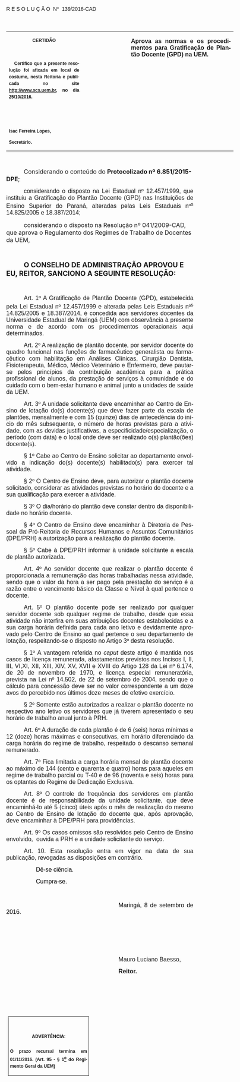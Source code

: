<body lang=PT-BR link=blue vlink=purple style='tab-interval:35.4pt'>

<div class=Section1>

<p class=MsoTitle><span style='font-family:"Arial","sans-serif";mso-bidi-font-family:
"Times New Roman";mso-ansi-language:PT-BR;mso-no-proof:yes'>R E S O L U Ç Ã
O<span style='mso-spacerun:yes'>  </span>N</span><span style='font-family:Symbol;
mso-ascii-font-family:Arial;mso-hansi-font-family:Arial;mso-ansi-language:PT-BR;
mso-char-type:symbol;mso-symbol-font-family:Symbol;mso-no-proof:yes'><span
style='mso-char-type:symbol;mso-symbol-font-family:Symbol'>°</span></span><span
style='font-family:"Arial","sans-serif";mso-bidi-font-family:"Times New Roman";
mso-ansi-language:PT-BR;mso-no-proof:yes'><span style='mso-spacerun:yes'> 
</span>139/2016-CAD<o:p></o:p></span></p>

<p class=BodyText21><span style='font-size:14.0pt;font-family:"Arial","sans-serif";
mso-bidi-font-family:"Times New Roman";mso-no-proof:yes'><o:p>&nbsp;</o:p></span></p>

<table class=MsoNormalTable border=0 cellspacing=0 cellpadding=0 width=612
 style='width:459.0pt;border-collapse:collapse;mso-padding-alt:0cm 5.4pt 0cm 5.4pt'>
 <tr style='mso-yfti-irow:0;mso-yfti-firstrow:yes;mso-yfti-lastrow:yes'>
  <td width=196 valign=top style='width:147.15pt;padding:0cm 5.4pt 0cm 5.4pt'>
  <p class=MsoNormal align=center style='text-align:center;layout-grid-mode:
  char'><b style='mso-bidi-font-weight:normal'><span style='font-size:9.0pt;
  mso-bidi-font-size:10.0pt;font-family:"Arial","sans-serif";mso-bidi-font-family:
  "Times New Roman";mso-no-proof:yes'>CERTIDÃO<o:p></o:p></span></b></p>
  <p class=MsoNormal align=center style='text-align:center;layout-grid-mode:
  char'><b style='mso-bidi-font-weight:normal'><span style='font-size:9.0pt;
  mso-bidi-font-size:10.0pt;font-family:"Arial","sans-serif";mso-bidi-font-family:
  "Times New Roman";mso-no-proof:yes'><o:p>&nbsp;</o:p></span></b></p>
  <p class=MsoNormal style='text-align:justify;line-height:150%'><b
  style='mso-bidi-font-weight:normal'><span style='font-size:9.0pt;line-height:
  150%;font-family:"Arial","sans-serif";mso-bidi-font-family:"Times New Roman";
  mso-no-proof:yes'><span style='mso-spacerun:yes'>   </span>Certifico que a
  presente resolução foi afixada em local de costume, nesta Reitoria e
  publicada no site<span style='color:blue'> </span><a
  href="http://www.scs.uem.br/"><span style='text-decoration:none;text-underline:
  none'>http://www.scs.uem.br</span></a>, no dia</span></b><b style='mso-bidi-font-weight:
  normal'><span style='font-size:9.0pt;mso-bidi-font-size:10.0pt;line-height:
  150%;font-family:"Arial","sans-serif";mso-bidi-font-family:"Times New Roman";
  mso-no-proof:yes'> 25/10/2016.<o:p></o:p></span></b></p>
  <p class=MsoNormal><b style='mso-bidi-font-weight:normal'><span
  style='font-size:9.0pt;mso-bidi-font-size:10.0pt;font-family:"Arial","sans-serif";
  mso-bidi-font-family:"Times New Roman";mso-no-proof:yes'><o:p>&nbsp;</o:p></span></b></p>
  <p class=MsoNormal><b style='mso-bidi-font-weight:normal'><span
  style='font-size:9.0pt;mso-bidi-font-size:10.0pt;font-family:"Arial","sans-serif";
  mso-bidi-font-family:"Times New Roman";mso-no-proof:yes'><o:p>&nbsp;</o:p></span></b></p>
  <p class=MsoNormal><b style='mso-bidi-font-weight:normal'><span
  style='font-size:9.0pt;mso-bidi-font-size:10.0pt;font-family:"Arial","sans-serif";
  mso-bidi-font-family:"Times New Roman";mso-no-proof:yes'>Isac Ferreira Lopes,<o:p></o:p></span></b></p>
  <p class=MsoNormal><b style='mso-bidi-font-weight:normal'><span
  style='font-size:9.0pt;mso-bidi-font-size:10.0pt;font-family:"Arial","sans-serif";
  mso-bidi-font-family:"Times New Roman";mso-no-proof:yes'>Secretário.<o:p></o:p></span></b></p>
  </td>
  <td width=123 valign=top style='width:92.15pt;padding:0cm 5.4pt 0cm 5.4pt'>
  <p class=MsoNormal style='margin-right:-5.4pt'><b><span style='font-size:
  12.0pt;mso-bidi-font-size:10.0pt;font-family:"Arial","sans-serif";mso-bidi-font-family:
  "Times New Roman";mso-no-proof:yes'><o:p>&nbsp;</o:p></span></b></p>
  </td>
  <td width=293 valign=top style='width:219.7pt;padding:0cm 5.4pt 0cm 5.4pt'>
  <p class=MsoNormal style='text-align:justify'><b><span style='font-size:12.0pt;
  font-family:"Arial","sans-serif";mso-no-proof:yes'>Aprova as normas e os
  procedimentos para Gratificação de Plantão Docente (GPD) na UEM.<o:p></o:p></span></b></p>
  </td>
 </tr>
</table>

<p class=BodyText21><span style='font-size:10.0pt;font-family:"Arial","sans-serif";
mso-bidi-font-family:"Times New Roman";mso-no-proof:yes'><o:p>&nbsp;</o:p></span></p>

<p class=MsoBodyTextIndent style='margin-bottom:3.0pt;text-indent:35.45pt'><span
style='font-size:12.0pt'>Considerando o conteúdo do <b style='mso-bidi-font-weight:
normal'>Protocolizado nº 6.851/2015-DPE</b>;<o:p></o:p></span></p>

<p class=MsoNormal style='margin-bottom:3.0pt;text-align:justify;text-indent:
35.45pt'><span style='font-size:12.0pt;font-family:"Arial","sans-serif";
mso-bidi-font-family:"Times New Roman";mso-no-proof:yes'>considerando o
disposto na Lei Estadual nº 12.457/1999, que instituiu a Gratificação do
Plantão Docente (GPD) nas Instituições de Ensino Superior do Paraná, alteradas
pelas Leis Estaduais nº<sup>s</sup> 14.825/2005 e 18.387/2014;<o:p></o:p></span></p>

<p class=MsoBodyTextIndent style='margin-bottom:3.0pt;text-indent:35.45pt'><span
style='font-size:12.0pt'>considerando o disposto na Resolução nº 041/2009-CAD,
que aprova o Regulamento dos Regimes de Trabalho de Docentes da UEM,<o:p></o:p></span></p>

<p class=MsoNormal style='margin-bottom:3.0pt;text-align:justify;text-indent:
35.45pt'><span style='font-size:12.0pt;font-family:"Arial","sans-serif";
mso-bidi-font-family:"Times New Roman";mso-no-proof:yes'><o:p>&nbsp;</o:p></span></p>

<p class=MsoBodyTextIndent style='text-indent:35.45pt'><b style='mso-bidi-font-weight:
normal'><span style='font-size:14.0pt;mso-no-proof:yes'>O CONSELHO DE
ADMINISTRAÇÃO APROVOU E EU, REITOR, SANCIONO A SEGUINTE RESOLUÇÃO:<o:p></o:p></span></b></p>

<p class=MsoNormal style='text-align:justify;text-indent:35.45pt'><span
style='font-size:12.0pt;font-family:"Arial","sans-serif"'><o:p>&nbsp;</o:p></span></p>

<p class=MsoTitle style='margin-bottom:6.0pt;text-align:justify;text-indent:
35.45pt'><span lang=X-NONE style='font-size:12.0pt;font-family:"Arial","sans-serif"'>Art.
1º</span><span lang=X-NONE style='font-size:12.0pt;font-family:"Arial","sans-serif";
font-weight:normal'> A Gratificação de Plantão Docente (GPD), estabelecida pela
Lei Estadual nº 12.457/1999 e alterada pelas Leis Estaduais nº<sup>s</sup>
14.825/2005 e 18.387/2014, </span><span style='font-size:12.0pt;font-family:
"Arial","sans-serif";mso-ansi-language:PT-BR;font-weight:normal'>é</span><span
lang=X-NONE style='font-size:12.0pt;font-family:"Arial","sans-serif";
font-weight:normal'> concedida aos servidores docentes da Universidade Estadual
de Maringá </span><span style='font-size:12.0pt;font-family:"Arial","sans-serif";
mso-ansi-language:PT-BR;font-weight:normal'>(UEM) </span><span lang=X-NONE
style='font-size:12.0pt;font-family:"Arial","sans-serif";font-weight:normal'>com
observância à presente norma e de acordo com os procedimentos operacionais aqui
determinados.<o:p></o:p></span></p>

<p class=MsoTitle style='margin-bottom:6.0pt;text-align:justify;text-indent:
35.45pt'><span lang=X-NONE style='font-size:12.0pt;font-family:"Arial","sans-serif"'>Art.
2º</span><span lang=X-NONE style='font-size:12.0pt;font-family:"Arial","sans-serif";
font-weight:normal'> A realização de </span><span style='font-size:12.0pt;
font-family:"Arial","sans-serif";mso-ansi-language:PT-BR;font-weight:normal'>p</span><span
lang=X-NONE style='font-size:12.0pt;font-family:"Arial","sans-serif";
font-weight:normal'>lantão </span><span style='font-size:12.0pt;font-family:
"Arial","sans-serif";mso-ansi-language:PT-BR;font-weight:normal'>d</span><span
lang=X-NONE style='font-size:12.0pt;font-family:"Arial","sans-serif";
font-weight:normal'>ocente, por servidor docente do quadro funcional nas funções
de </span><span style='font-size:12.0pt;font-family:"Arial","sans-serif";
mso-ansi-language:PT-BR;font-weight:normal'>f</span><span lang=X-NONE
style='font-size:12.0pt;font-family:"Arial","sans-serif";font-weight:normal'>armacêutico</span><span
lang=X-NONE style='font-size:12.0pt;font-family:"Arial","sans-serif";
mso-ansi-language:PT-BR;font-weight:normal'> </span><span style='font-size:
12.0pt;font-family:"Arial","sans-serif";mso-ansi-language:PT-BR;font-weight:
normal'>generalista ou farmacêutico com habilitação em Análises Clínicas</span><span
lang=X-NONE style='font-size:12.0pt;font-family:"Arial","sans-serif";
font-weight:normal'>, Cirurgião Dentista, Fisioterapeuta, Médico, Médico
Veterinário e Enfermeiro, deve pautar-se pelos princípios da contribuição
acadêmica para a prática profissional de alunos, da prestação de serviços à
comunidade e do cuidado com o bem-estar humano e animal junto a unidades de
saúde da UEM.<o:p></o:p></span></p>

<p class=MsoTitle style='text-align:justify;text-indent:35.45pt'><span
lang=X-NONE style='font-size:12.0pt;font-family:"Arial","sans-serif"'>Art. 3º</span><span
style='font-size:12.0pt;font-family:"Arial","sans-serif";mso-ansi-language:
PT-BR;font-weight:normal'> A unidade solicitante deve encaminhar ao Centro de
Ensino de lotação do(s) docente(s) que deve fazer parte da escala de plantões,
mensalmente e com 15 (quinze) dias de antecedência do início do mês
subsequente, o número de horas previstas para a atividade, com as devidas
justificativas, a especificidade/especialização, o período (com data) e o local
onde deve ser realizado o(s) plantão(ões) docente(s).<o:p></o:p></span></p>

<p class=MsoTitle style='text-align:justify;text-indent:35.45pt'><span
lang=X-NONE style='font-size:12.0pt;font-family:"Arial","sans-serif"'>§ 1º</span><span
lang=X-NONE style='font-size:12.0pt;font-family:"Arial","sans-serif";
mso-ansi-language:PT-BR'> </span><span style='font-size:12.0pt;font-family:
"Arial","sans-serif";mso-ansi-language:PT-BR;font-weight:normal'>Cabe ao Centro
de Ensino solicitar ao departamento envolvido a indicação do(s) docente(s)
habilitado(s) para exercer tal atividade.<o:p></o:p></span></p>

<p class=MsoTitle style='text-align:justify;text-indent:35.45pt'><span
lang=X-NONE style='font-size:12.0pt;font-family:"Arial","sans-serif"'>§ </span><span
style='font-size:12.0pt;font-family:"Arial","sans-serif";mso-ansi-language:
PT-BR'>2</span><span lang=X-NONE style='font-size:12.0pt;font-family:"Arial","sans-serif"'>º</span><span
style='font-size:12.0pt;font-family:"Arial","sans-serif";mso-ansi-language:
PT-BR;font-weight:normal'> O Centro de Ensino deve, para autorizar o plantão
docente solicitado, considerar as atividades previstas no horário do docente e
a sua qualificação para exercer a atividade.<o:p></o:p></span></p>

<p class=MsoTitle style='text-align:justify;text-indent:35.45pt'><span
lang=X-NONE style='font-size:12.0pt;font-family:"Arial","sans-serif"'>§ </span><span
style='font-size:12.0pt;font-family:"Arial","sans-serif";mso-ansi-language:
PT-BR'>3</span><span lang=X-NONE style='font-size:12.0pt;font-family:"Arial","sans-serif"'>º</span><span
lang=X-NONE style='font-size:12.0pt;font-family:"Arial","sans-serif";
mso-ansi-language:PT-BR'> </span><span style='font-size:12.0pt;font-family:
"Arial","sans-serif";mso-ansi-language:PT-BR;font-weight:normal'>O dia/horário
do plantão deve constar dentro da disponibilidade no horário docente.<o:p></o:p></span></p>

<p class=MsoTitle style='text-align:justify;text-indent:35.45pt'><span
lang=X-NONE style='font-size:12.0pt;font-family:"Arial","sans-serif"'>§ </span><span
style='font-size:12.0pt;font-family:"Arial","sans-serif";mso-ansi-language:
PT-BR'>4</span><span lang=X-NONE style='font-size:12.0pt;font-family:"Arial","sans-serif"'>º</span><span
style='font-size:12.0pt;font-family:"Arial","sans-serif";mso-ansi-language:
PT-BR;font-weight:normal'> O Centro de Ensino deve encaminhar à Diretoria de
Pessoal da Pró-Reitoria de Recursos Humanos e Assuntos Comunitários (DPE/PRH) a
autorização para a realização do plantão docente.<o:p></o:p></span></p>

<p class=MsoTitle style='margin-bottom:6.0pt;text-align:justify;text-indent:
35.45pt'><span lang=X-NONE style='font-size:12.0pt;font-family:"Arial","sans-serif"'>§
</span><span style='font-size:12.0pt;font-family:"Arial","sans-serif";
mso-ansi-language:PT-BR'>5</span><span lang=X-NONE style='font-size:12.0pt;
font-family:"Arial","sans-serif"'>º</span><span style='font-size:12.0pt;
font-family:"Arial","sans-serif";mso-ansi-language:PT-BR;font-weight:normal'>
Cabe à DPE/PRH informar à unidade solicitante a escala de plantão autorizada.<o:p></o:p></span></p>

<p class=MsoTitle style='margin-bottom:6.0pt;text-align:justify;text-indent:
35.45pt'><span lang=X-NONE style='font-size:12.0pt;font-family:"Arial","sans-serif"'>Art.
</span><span style='font-size:12.0pt;font-family:"Arial","sans-serif";
mso-ansi-language:PT-BR'>4</span><span lang=X-NONE style='font-size:12.0pt;
font-family:"Arial","sans-serif"'>º</span><span lang=X-NONE style='font-size:
12.0pt;font-family:"Arial","sans-serif";font-weight:normal'> Ao servidor
docente que realizar</span><span style='font-size:12.0pt;font-family:"Arial","sans-serif";
mso-ansi-language:PT-BR;font-weight:normal'> o p</span><span lang=X-NONE
style='font-size:12.0pt;font-family:"Arial","sans-serif";font-weight:normal'>lantão
docente </span><span style='font-size:12.0pt;font-family:"Arial","sans-serif";
mso-ansi-language:PT-BR;font-weight:normal'>é</span><span lang=X-NONE
style='font-size:12.0pt;font-family:"Arial","sans-serif";font-weight:normal'>
proporcionada a remuneração das horas trabalhadas nessa atividade, sendo que o valor
da hora a ser pago pela prestação do serviço é a razão entre o vencimento
básico da Classe </span><span style='font-size:12.0pt;font-family:"Arial","sans-serif";
mso-ansi-language:PT-BR;font-weight:normal'>e Nível à qual pertence o docente.<o:p></o:p></span></p>

<p class=MsoTitle style='text-align:justify;text-indent:35.45pt;mso-pagination:
none'><span lang=X-NONE style='font-size:12.0pt;font-family:"Arial","sans-serif"'>Art.
</span><span style='font-size:12.0pt;font-family:"Arial","sans-serif";
mso-ansi-language:PT-BR'>5</span><span lang=X-NONE style='font-size:12.0pt;
font-family:"Arial","sans-serif"'>º</span><span lang=X-NONE style='font-size:
12.0pt;font-family:"Arial","sans-serif";font-weight:normal'> O plantão docente
pode ser realizado por qualquer servidor docente</span><span lang=X-NONE
style='font-size:12.0pt;font-family:"Arial","sans-serif";mso-ansi-language:
PT-BR;font-weight:normal'> </span><span lang=X-NONE style='font-size:12.0pt;
font-family:"Arial","sans-serif";font-weight:normal'>sob qualquer regime de
trabalho, desde que essa atividade não interfira em suas atribuições docentes
estabelecidas e </span><span style='font-size:12.0pt;font-family:"Arial","sans-serif";
mso-ansi-language:PT-BR;font-weight:normal'>a </span><span lang=X-NONE
style='font-size:12.0pt;font-family:"Arial","sans-serif";font-weight:normal'>sua
carga horária definida para cada ano letivo</span><span style='font-size:12.0pt;
font-family:"Arial","sans-serif";mso-ansi-language:PT-BR;font-weight:normal'> e
devidamente aprovado pelo Centro de Ensino ao qual pertence o seu departamento
de lotação,</span><span style='font-size:12.0pt;font-family:"Arial","sans-serif";
font-weight:normal'> </span><span style='font-size:12.0pt;font-family:"Arial","sans-serif";
mso-ansi-language:PT-BR;font-weight:normal'>respeitando-se o disposto no Artigo
3º desta resolução.<o:p></o:p></span></p>

<p class=MsoTitle style='text-align:justify;text-indent:35.45pt'><span
lang=X-NONE style='font-size:12.0pt;font-family:"Arial","sans-serif"'>§ 1º </span><span
style='font-size:12.0pt;font-family:"Arial","sans-serif";mso-ansi-language:
PT-BR'>A</span><span lang=X-NONE style='font-size:12.0pt;font-family:"Arial","sans-serif";
font-weight:normal'> vantagem referida no <i style='mso-bidi-font-style:normal'>caput</i>
deste artigo </span><span style='font-size:12.0pt;font-family:"Arial","sans-serif";
mso-ansi-language:PT-BR;font-weight:normal'>é</span><span lang=X-NONE
style='font-size:12.0pt;font-family:"Arial","sans-serif";font-weight:normal'>
mantida nos casos de licença remunerada, afastamentos previstos nos </span><span
style='font-size:12.0pt;font-family:"Arial","sans-serif";mso-ansi-language:
PT-BR;font-weight:normal'>I</span><span lang=X-NONE style='font-size:12.0pt;
font-family:"Arial","sans-serif";font-weight:normal'>ncisos I, II, III, VI,XI,
XII, XIII, XIV, XV, XVII e XVIII do </span><span style='font-size:12.0pt;
font-family:"Arial","sans-serif";mso-ansi-language:PT-BR;font-weight:normal'>A</span><span
lang=X-NONE style='font-size:12.0pt;font-family:"Arial","sans-serif";
font-weight:normal'>rt</span><span style='font-size:12.0pt;font-family:"Arial","sans-serif";
mso-ansi-language:PT-BR;font-weight:normal'>igo</span><span lang=X-NONE
style='font-size:12.0pt;font-family:"Arial","sans-serif";font-weight:normal'>
128 da Lei nº 6.174, de 20 de novembro de 1970, e licença especial
remuneratória, prevista na Lei nº 14.502, de 22 de setembro de 2004, sendo que
o cálculo para concessão </span><span style='font-size:12.0pt;font-family:"Arial","sans-serif";
mso-ansi-language:PT-BR;font-weight:normal'>deve </span><span lang=X-NONE
style='font-size:12.0pt;font-family:"Arial","sans-serif";font-weight:normal'>ser
no valor correspondente a um doze avos do percebido nos últimos doze meses de
efetivo exercício.<o:p></o:p></span></p>

<p class=MsoTitle style='margin-bottom:6.0pt;text-align:justify;text-indent:
35.45pt'><span lang=X-NONE style='font-size:12.0pt;font-family:"Arial","sans-serif"'>§
2º </span><span style='font-size:12.0pt;font-family:"Arial","sans-serif";
mso-ansi-language:PT-BR;font-weight:normal'>S</span><span lang=X-NONE
style='font-size:12.0pt;font-family:"Arial","sans-serif";font-weight:normal'>omente
est</span><span style='font-size:12.0pt;font-family:"Arial","sans-serif";
mso-ansi-language:PT-BR;font-weight:normal'>ão</span><span lang=X-NONE
style='font-size:12.0pt;font-family:"Arial","sans-serif";font-weight:normal'>
autorizados a realizar o plantão docente no respectivo ano letivo os servidores
que já tiverem apresentado o seu horário de trabalho anual junto à </span><span
style='font-size:12.0pt;font-family:"Arial","sans-serif";mso-ansi-language:
PT-BR;font-weight:normal'>PRH</span><span lang=X-NONE style='font-size:12.0pt;
font-family:"Arial","sans-serif";font-weight:normal'>.<o:p></o:p></span></p>

<p class=MsoTitle style='margin-bottom:6.0pt;text-align:justify;text-indent:
35.45pt'><span lang=X-NONE style='font-size:12.0pt;font-family:"Arial","sans-serif"'>Art.
6º</span><span lang=X-NONE style='font-size:12.0pt;font-family:"Arial","sans-serif";
font-weight:normal'> A duração de cada plantão é de 6 (seis) horas mínimas e 12
(doze) horas máximas</span><span style='font-size:12.0pt;font-family:"Arial","sans-serif";
mso-ansi-language:PT-BR;font-weight:normal'> e </span><span lang=X-NONE
style='font-size:12.0pt;font-family:"Arial","sans-serif";font-weight:normal'>consecutivas,
em horário diferenciado da carga horária do regime de trabalho, </span><span
style='font-size:12.0pt;font-family:"Arial","sans-serif";mso-ansi-language:
PT-BR;font-weight:normal'>r</span><span lang=X-NONE style='font-size:12.0pt;
font-family:"Arial","sans-serif";font-weight:normal'>espeitado o descanso
semanal remunerado.<o:p></o:p></span></p>

<p class=MsoTitle style='margin-bottom:6.0pt;text-align:justify;text-indent:
35.45pt'><span lang=X-NONE style='font-size:12.0pt;font-family:"Arial","sans-serif"'>Art.
7º</span><span lang=X-NONE style='font-size:12.0pt;font-family:"Arial","sans-serif";
font-weight:normal'> Fica limitada a carga horária </span><span
style='font-size:12.0pt;font-family:"Arial","sans-serif";mso-ansi-language:
PT-BR;font-weight:normal'>mensal de plantão docente</span><span
style='font-size:12.0pt;font-family:"Arial","sans-serif";font-weight:normal'> </span><span
style='font-size:12.0pt;font-family:"Arial","sans-serif";mso-ansi-language:
PT-BR;font-weight:normal'>ao máximo</span><span lang=X-NONE style='font-size:
12.0pt;font-family:"Arial","sans-serif";font-weight:normal'> de </span><span
style='font-size:12.0pt;font-family:"Arial","sans-serif";mso-ansi-language:
PT-BR;font-weight:normal'>144</span><span lang=X-NONE style='font-size:12.0pt;
font-family:"Arial","sans-serif";font-weight:normal'> (cento e </span><span
style='font-size:12.0pt;font-family:"Arial","sans-serif";mso-ansi-language:
PT-BR;font-weight:normal'>quarenta e quatro</span><span lang=X-NONE
style='font-size:12.0pt;font-family:"Arial","sans-serif";font-weight:normal'>)
horas para aqueles em regime de trabalho parcial ou </span><span
style='font-size:12.0pt;font-family:"Arial","sans-serif";mso-ansi-language:
PT-BR;font-weight:normal'>T-40</span><span style='font-size:12.0pt;font-family:
"Arial","sans-serif";font-weight:normal'> <span lang=X-NONE>e de 96 (noventa e
seis) horas para os optantes do </span></span><span style='font-size:12.0pt;
font-family:"Arial","sans-serif";mso-ansi-language:PT-BR;font-weight:normal'>R</span><span
lang=X-NONE style='font-size:12.0pt;font-family:"Arial","sans-serif";
font-weight:normal'>egime de Dedicação Exclusiva.</span><span style='font-size:
12.0pt;font-family:"Arial","sans-serif";mso-ansi-language:PT-BR;font-weight:
normal'><o:p></o:p></span></p>

<p class=MsoTitle style='margin-bottom:6.0pt;text-align:justify;text-indent:
35.45pt'><span lang=X-NONE style='font-size:12.0pt;font-family:"Arial","sans-serif"'>Art.
8º</span><span lang=X-NONE style='font-size:12.0pt;font-family:"Arial","sans-serif";
font-weight:normal'> O controle de frequência dos servidores em plantão docente
é de responsabilidade da </span><span style='font-size:12.0pt;font-family:"Arial","sans-serif";
mso-ansi-language:PT-BR;font-weight:normal'>u</span><span lang=X-NONE
style='font-size:12.0pt;font-family:"Arial","sans-serif";font-weight:normal'>nidade
</span><span style='font-size:12.0pt;font-family:"Arial","sans-serif";
mso-ansi-language:PT-BR;font-weight:normal'>solicitante, que deve</span><span
lang=X-NONE style='font-size:12.0pt;font-family:"Arial","sans-serif";
font-weight:normal'> encaminh</span><span style='font-size:12.0pt;font-family:
"Arial","sans-serif";mso-ansi-language:PT-BR;font-weight:normal'>á-lo</span><span
lang=X-NONE style='font-size:12.0pt;font-family:"Arial","sans-serif";
font-weight:normal'> até 5 (cinco) úteis após o mês de realização </span><span
style='font-size:12.0pt;font-family:"Arial","sans-serif";mso-ansi-language:
PT-BR;font-weight:normal'>do mesmo ao Centro de Ensino de lotação do docente
que, após aprovação, deve encaminhar à DPE/PRH para providências.<o:p></o:p></span></p>

<p class=MsoTitle style='margin-bottom:6.0pt;text-align:justify;text-indent:
35.45pt'><span lang=X-NONE style='font-size:12.0pt;font-family:"Arial","sans-serif"'>Art.
9º</span><span lang=X-NONE style='font-size:12.0pt;font-family:"Arial","sans-serif";
font-weight:normal'> Os casos omissos s</span><span style='font-size:12.0pt;
font-family:"Arial","sans-serif";mso-ansi-language:PT-BR;font-weight:normal'>ão</span><span
lang=X-NONE style='font-size:12.0pt;font-family:"Arial","sans-serif";
font-weight:normal'> resolvidos pel</span><span style='font-size:12.0pt;
font-family:"Arial","sans-serif";mso-ansi-language:PT-BR;font-weight:normal'>o
Centro de Ensino envolvido, </span><span style='font-size:12.0pt;font-family:
"Arial","sans-serif";font-weight:normal'><span
style='mso-spacerun:yes'> </span><span lang=X-NONE>ouvida a </span></span><span
style='font-size:12.0pt;font-family:"Arial","sans-serif";mso-ansi-language:
PT-BR;font-weight:normal'>PRH e a unidade solicitante do serviço.<o:p></o:p></span></p>

<p class=MsoTitle style='text-align:justify;text-indent:35.4pt'><span
lang=X-NONE style='font-size:12.0pt;font-family:"Arial","sans-serif"'>Art. 10</span><span
style='font-size:12.0pt;font-family:"Arial","sans-serif";mso-ansi-language:
PT-BR'>. </span><span lang=X-NONE style='font-size:12.0pt;font-family:"Arial","sans-serif";
font-weight:normal'>Esta <span style='mso-no-proof:yes'>resolução entra em
vigor na data de sua publicação, revogadas as disposições em contrário.</span><o:p></o:p></span></p>

<p class=MsoNormal style='text-align:justify;text-indent:60.0pt'><span
style='font-size:12.0pt;font-family:"Arial","sans-serif";color:black;
mso-no-proof:yes'>Dê-se ciência.<o:p></o:p></span></p>

<p class=MsoNormal style='text-align:justify;text-indent:60.0pt'><span
style='font-size:12.0pt;font-family:"Arial","sans-serif";color:black;
mso-no-proof:yes'>Cumpra-se.<o:p></o:p></span></p>

<p class=MsoNormal style='text-align:justify;text-indent:60.0pt'><span
style='font-size:12.0pt;font-family:"Arial","sans-serif";color:black;
mso-no-proof:yes'><o:p>&nbsp;</o:p></span></p>

<p class=MsoNormal style='text-align:justify;text-indent:8.0cm'><span
style='font-size:12.0pt;font-family:"Arial","sans-serif";color:black;
mso-no-proof:yes'>Maringá, 8 de setembro de 2016.<o:p></o:p></span></p>

<p class=MsoNormal style='text-align:justify;text-indent:8.0cm'><span
style='font-size:12.0pt;font-family:"Arial","sans-serif";mso-bidi-font-family:
"Times New Roman";mso-no-proof:yes'><o:p>&nbsp;</o:p></span></p>

<p class=MsoNormal style='text-align:justify;text-indent:8.0cm'><span
style='font-size:12.0pt;font-family:"Arial","sans-serif";mso-bidi-font-family:
"Times New Roman";mso-no-proof:yes'><o:p>&nbsp;</o:p></span></p>

<p class=MsoNormal style='text-align:justify;text-indent:8.0cm'><span
style='font-size:12.0pt;font-family:"Arial","sans-serif"'><o:p>&nbsp;</o:p></span></p>

<p class=MsoNormal style='text-align:justify;text-indent:8.0cm'><span
style='font-size:12.0pt;font-family:"Arial","sans-serif"'>Mauro Luciano Baesso</span><span
style='font-size:12.0pt;font-family:"Arial","sans-serif";mso-bidi-font-family:
"Times New Roman";mso-no-proof:yes'>,<o:p></o:p></span></p>

<p class=MsoNormal style='text-align:justify;text-indent:8.0cm;tab-stops:8.0cm 276.45pt'><b
style='mso-bidi-font-weight:normal'><span style='font-size:12.0pt;font-family:
"Arial","sans-serif";mso-bidi-font-family:"Times New Roman";mso-no-proof:yes'>Reitor.<o:p></o:p></span></b></p>

<p class=MsoNormal style='text-align:justify;text-indent:8.0cm;tab-stops:8.0cm 276.45pt'><b
style='mso-bidi-font-weight:normal'><span style='font-size:12.0pt;font-family:
"Arial","sans-serif";mso-bidi-font-family:"Times New Roman";mso-no-proof:yes'><o:p>&nbsp;</o:p></span></b></p>

<p class=MsoNormal style='text-align:justify;text-indent:8.0cm;tab-stops:8.0cm 276.45pt'><b
style='mso-bidi-font-weight:normal'><span style='font-size:12.0pt;font-family:
"Arial","sans-serif";mso-bidi-font-family:"Times New Roman";mso-no-proof:yes'><o:p>&nbsp;</o:p></span></b></p>

<p class=MsoNormal style='text-align:justify;text-indent:8.0cm;tab-stops:8.0cm 276.45pt'><b
style='mso-bidi-font-weight:normal'><span style='font-size:12.0pt;font-family:
"Arial","sans-serif";mso-bidi-font-family:"Times New Roman";mso-no-proof:yes'><o:p>&nbsp;</o:p></span></b></p>

<table class=MsoNormalTable border=1 cellspacing=0 cellpadding=0
 style='margin-left:3.5pt;border-collapse:collapse;border:none;mso-border-alt:
 solid windowtext .5pt;mso-padding-alt:0cm 3.5pt 0cm 3.5pt;mso-border-insideh:
 .5pt solid windowtext;mso-border-insidev:.5pt solid windowtext'>
 <tr style='mso-yfti-irow:0;mso-yfti-firstrow:yes;mso-yfti-lastrow:yes'>
  <td width=207 valign=top style='width:155.6pt;border:solid windowtext 1.0pt;
  mso-border-alt:solid windowtext .5pt;padding:0cm 3.5pt 0cm 3.5pt'>
  <h1 align=center style='text-align:center;line-height:150%'><span
  style='font-size:9.0pt;mso-bidi-font-size:10.0pt;line-height:150%;mso-bidi-font-family:
  Arial;mso-ansi-language:PT-BR;mso-fareast-language:PT-BR;mso-no-proof:yes'>ADVERTÊNCIA:<o:p></o:p></span></h1>
  <p class=MsoNormal style='text-align:justify;line-height:150%'><b
  style='mso-bidi-font-weight:normal'><span style='font-size:9.0pt;mso-bidi-font-size:
  10.0pt;line-height:150%;font-family:"Arial","sans-serif";mso-bidi-font-family:
  "Times New Roman";mso-no-proof:yes'>O prazo recursal termina em 01/11/2016.
  (Art. 95 - § 1<u><sup>o</sup></u> do Regimento Geral da UEM)</span></b><span
  style='font-size:9.0pt;mso-bidi-font-size:10.0pt;line-height:150%;font-family:
  "Arial","sans-serif";mso-bidi-font-family:"Times New Roman";mso-no-proof:
  yes'><o:p></o:p></span></p>
  </td>
 </tr>
</table>

<p align=right style='margin:0cm;margin-bottom:.0001pt;text-align:right;
text-indent:35.45pt'><span style='font-size:9.0pt;mso-bidi-font-family:Arial;
mso-no-proof:yes'><o:p>&nbsp;</o:p></span></p>

</div>

</body>
